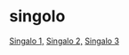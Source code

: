 # singolo
[Singalo 1,](https://sklevzhic.github.io/singolo/singolo1.html)
[Singalo 2,](https://sklevzhic.github.io/singolo/singolo2.html)
[Singalo 3](https://sklevzhic.github.io/singolo/singolo3.html)
